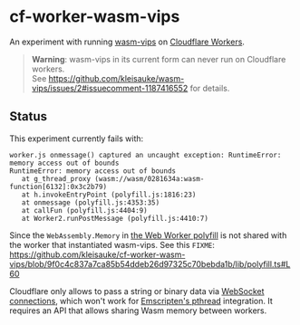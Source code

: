 # cf-worker-wasm-vips

An experiment with running [wasm-vips](https://github.com/kleisauke/wasm-vips)
on [Cloudflare Workers](https://workers.cloudflare.com/).

> **Warning**: wasm-vips in its current form can never run on Cloudflare workers.  
> See https://github.com/kleisauke/wasm-vips/issues/2#issuecomment-1187416552
> for details.

## Status

This experiment currently fails with:

```
worker.js onmessage() captured an uncaught exception: RuntimeError: memory access out of bounds
RuntimeError: memory access out of bounds
   at g_thread_proxy (wasm://wasm/0281634a:wasm-function[6132]:0x3c2b79)
   at h.invokeEntryPoint (polyfill.js:1816:23)
   at onmessage (polyfill.js:4353:35)
   at callFun (polyfill.js:4404:9)
   at Worker2.runPostMessage (polyfill.js:4410:7)
```

Since the `WebAssembly.Memory` in [the Web Worker polyfill](
lib/polyfill.ts) is not shared with the worker that instantiated
wasm-vips. See this `FIXME`:
https://github.com/kleisauke/cf-worker-wasm-vips/blob/9f0c4c837a7ca85b54ddeb26d97325c70bebda1b/lib/polyfill.ts#L60

Cloudflare only allows to pass a string or binary data via
[WebSocket connections](
https://github.com/cloudflare/workerd/blob/88863c169cecbd042e908c4af91669ff35b9529d/src/workerd/api/web-socket.h#L55),
which won't work for [Emscripten's pthread](
https://emscripten.org/docs/porting/pthreads.html) integration.
It requires an API that allows sharing Wasm memory between workers.
